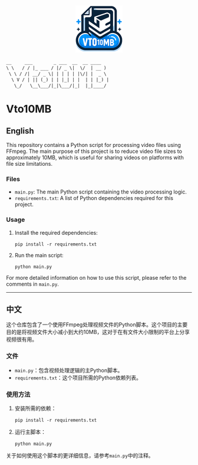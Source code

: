 <p align="center">
  <img src="Vto10MB_logo256.png" alt="Vto10MB Logo" width="128" height="128" />
</p>

```
__     ___        _ ___  __  __ ____  
\ \   / / |_ ___ / |/ _ \|  \/  | __ ) 
 \ \ / /| __/ _ \| | | | | |\/| |  _ \ 
  \ V / | || (_) | | |_| | |  | | |_) |
   \_/   \__\___/|_|\___/|_|  |_|____/ 
```

# Vto10MB

## English

This repository contains a Python script for processing video files using FFmpeg. The main purpose of this project is to reduce video file sizes to approximately 10MB, which is useful for sharing videos on platforms with file size limitations.

### Files
- `main.py`: The main Python script containing the video processing logic.
- `requirements.txt`: A list of Python dependencies required for this project.

### Usage
1. Install the required dependencies:
   ```
   pip install -r requirements.txt
   ```
2. Run the main script:
   ```
   python main.py
   ```

For more detailed information on how to use this script, please refer to the comments in `main.py`.

---

## 中文

这个仓库包含了一个使用FFmpeg处理视频文件的Python脚本。这个项目的主要目的是将视频文件大小减小到大约10MB，这对于在有文件大小限制的平台上分享视频很有用。

### 文件
- `main.py`：包含视频处理逻辑的主Python脚本。
- `requirements.txt`：这个项目所需的Python依赖列表。

### 使用方法
1. 安装所需的依赖：
   ```
   pip install -r requirements.txt
   ```
2. 运行主脚本：
   ```
   python main.py
   ```

关于如何使用这个脚本的更详细信息，请参考`main.py`中的注释。